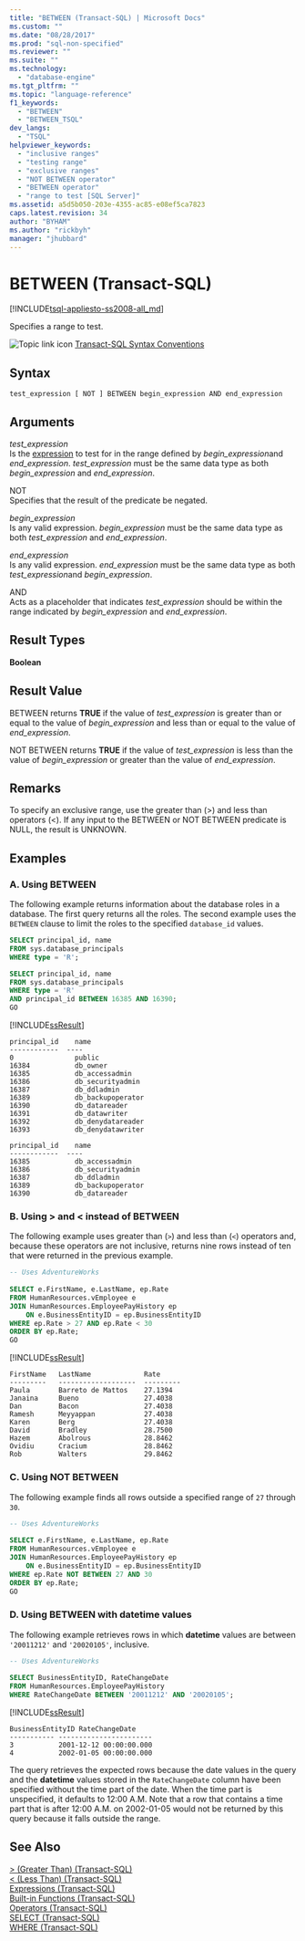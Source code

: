 ```yaml
---
title: "BETWEEN (Transact-SQL) | Microsoft Docs"
ms.custom: ""
ms.date: "08/28/2017"
ms.prod: "sql-non-specified"
ms.reviewer: ""
ms.suite: ""
ms.technology: 
  - "database-engine"
ms.tgt_pltfrm: ""
ms.topic: "language-reference"
f1_keywords: 
  - "BETWEEN"
  - "BETWEEN_TSQL"
dev_langs: 
  - "TSQL"
helpviewer_keywords: 
  - "inclusive ranges"
  - "testing range"
  - "exclusive ranges"
  - "NOT BETWEEN operator"
  - "BETWEEN operator"
  - "range to test [SQL Server]"
ms.assetid: a5d5b050-203e-4355-ac85-e08ef5ca7823
caps.latest.revision: 34
author: "BYHAM"
ms.author: "rickbyh"
manager: "jhubbard"
---
```

# BETWEEN (Transact-SQL)
[!INCLUDE[tsql-appliesto-ss2008-all_md](../../includes/tsql-appliesto-ss2008-all-md.md)]

  Specifies a range to test.  
  
 ![Topic link icon](../../database-engine/configure-windows/media/topic-link.gif "Topic link icon") [Transact-SQL Syntax Conventions](../../t-sql/language-elements/transact-sql-syntax-conventions-transact-sql.md)  
  
## Syntax  
  
```  
test_expression [ NOT ] BETWEEN begin_expression AND end_expression  
```  
  
## Arguments  
 *test_expression*  
 Is the [expression](../../t-sql/language-elements/expressions-transact-sql.md) to test for in the range defined by *begin_expression*and *end_expression*. *test_expression* must be the same data type as both *begin_expression* and *end_expression*.  
  
 NOT  
 Specifies that the result of the predicate be negated.  
  
 *begin_expression*  
 Is any valid expression. *begin_expression* must be the same data type as both *test_expression* and *end_expression*.  
  
 *end_expression*  
 Is any valid expression. *end_expression* must be the same data type as both *test_expression*and *begin_expression*.  
  
 AND  
 Acts as a placeholder that indicates *test_expression* should be within the range indicated by *begin_expression* and *end_expression*.  
  
## Result Types  
 **Boolean**  
  
## Result Value  
 BETWEEN returns **TRUE** if the value of *test_expression* is greater than or equal to the value of *begin_expression* and less than or equal to the value of *end_expression*.  
  
 NOT BETWEEN returns **TRUE** if the value of *test_expression* is less than the value of *begin_expression* or greater than the value of *end_expression*.  
  
## Remarks  
 To specify an exclusive range, use the greater than (>) and less than operators (<). If any input to the BETWEEN or NOT BETWEEN predicate is NULL, the result is UNKNOWN.  
  
## Examples  
  
### A. Using BETWEEN  
 The following example returns information about the database roles in a database. The first query returns all the roles. The second example uses the `BETWEEN` clause to limit the roles to the specified `database_id` values.  
  
```sql  
SELECT principal_id, name 
FROM sys.database_principals
WHERE type = 'R';

SELECT principal_id, name 
FROM sys.database_principals
WHERE type = 'R'
AND principal_id BETWEEN 16385 AND 16390;
GO  
```  
  
 [!INCLUDE[ssResult](../../includes/ssresult-md.md)]   
```  
principal_id	name
------------  ---- 
0	            public
16384	        db_owner
16385	        db_accessadmin
16386	        db_securityadmin
16387	        db_ddladmin
16389	        db_backupoperator
16390	        db_datareader
16391	        db_datawriter
16392	        db_denydatareader
16393	        db_denydatawriter
```  
```  
principal_id	name
------------  ---- 
16385	        db_accessadmin
16386	        db_securityadmin
16387	        db_ddladmin
16389	        db_backupoperator
16390	        db_datareader
```  
  
### B. Using > and < instead of BETWEEN  
 The following example uses greater than (`>`) and less than (`<`) operators and, because these operators are not inclusive, returns nine rows instead of ten that were returned in the previous example.  
  
```sql  
-- Uses AdventureWorks  
  
SELECT e.FirstName, e.LastName, ep.Rate  
FROM HumanResources.vEmployee e   
JOIN HumanResources.EmployeePayHistory ep   
    ON e.BusinessEntityID = ep.BusinessEntityID  
WHERE ep.Rate > 27 AND ep.Rate < 30  
ORDER BY ep.Rate;  
GO  
```  
  
 [!INCLUDE[ssResult](../../includes/ssresult-md.md)]  
  
 ```  
 FirstName   LastName             Rate  
 ---------   -------------------  ---------  
 Paula       Barreto de Mattos    27.1394  
 Janaina     Bueno                27.4038  
 Dan         Bacon                27.4038  
 Ramesh      Meyyappan            27.4038  
 Karen       Berg                 27.4038  
 David       Bradley              28.7500  
 Hazem       Abolrous             28.8462  
 Ovidiu      Cracium              28.8462  
 Rob         Walters              29.8462  
 ```    
  
### C. Using NOT BETWEEN  
 The following example finds all rows outside a specified range of `27` through `30`.  
  
```sql  
-- Uses AdventureWorks  
  
SELECT e.FirstName, e.LastName, ep.Rate  
FROM HumanResources.vEmployee e   
JOIN HumanResources.EmployeePayHistory ep   
    ON e.BusinessEntityID = ep.BusinessEntityID  
WHERE ep.Rate NOT BETWEEN 27 AND 30  
ORDER BY ep.Rate;  
GO  
```  
  
### D. Using BETWEEN with datetime values  
 The following example retrieves rows in which **datetime** values are between `'20011212'` and `'20020105'`, inclusive.  
  
```sql  
-- Uses AdventureWorks  
  
SELECT BusinessEntityID, RateChangeDate  
FROM HumanResources.EmployeePayHistory  
WHERE RateChangeDate BETWEEN '20011212' AND '20020105';  
```  
  
 [!INCLUDE[ssResult](../../includes/ssresult-md.md)]  
  
 ```  
 BusinessEntityID RateChangeDate  
 ----------- -----------------------  
 3           2001-12-12 00:00:00.000  
 4           2002-01-05 00:00:00.000  
 ```  
 
 The query retrieves the expected rows because the date values in the query and the **datetime** values stored in the `RateChangeDate` column have been specified without the time part of the date. When the time part is unspecified, it defaults to 12:00 A.M. Note that a row that contains a time part that is after 12:00 A.M. on 2002-01-05 would not be returned by this query because it falls outside the range.  
  
  
## See Also  
 [&#62; &#40;Greater Than&#41; &#40;Transact-SQL&#41;](../../t-sql/language-elements/greater-than-transact-sql.md)   
 [&#60; &#40;Less Than&#41; &#40;Transact-SQL&#41;](../../t-sql/language-elements/less-than-transact-sql.md)   
 [Expressions &#40;Transact-SQL&#41;](../../t-sql/language-elements/expressions-transact-sql.md)   
 [Built-in Functions &#40;Transact-SQL&#41;](~/t-sql/functions/functions.md)   
 [Operators &#40;Transact-SQL&#41;](../../t-sql/language-elements/operators-transact-sql.md)   
 [SELECT &#40;Transact-SQL&#41;](../../t-sql/queries/select-transact-sql.md)   
 [WHERE &#40;Transact-SQL&#41;](../../t-sql/queries/where-transact-sql.md)  
  
  


